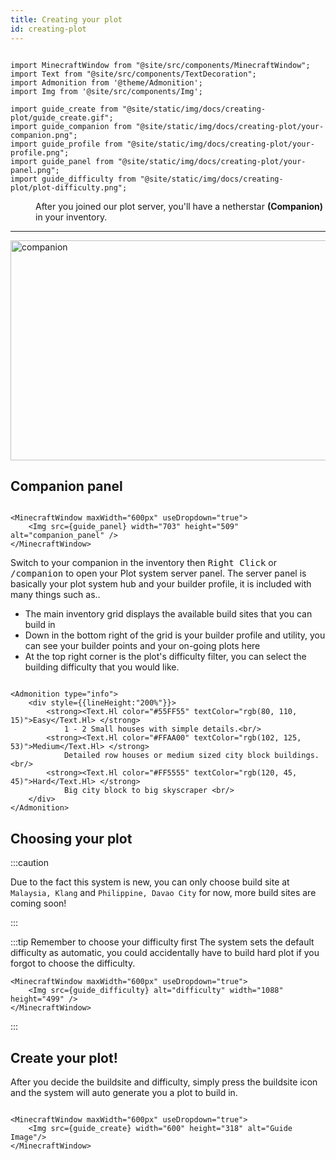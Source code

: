 ```yaml
---
title: Creating your plot
id: creating-plot
---
```


```mdx-code-block

import MinecraftWindow from "@site/src/components/MinecraftWindow";
import Text from "@site/src/components/TextDecoration";
import Admonition from '@theme/Admonition';
import Img from '@site/src/components/Img';

import guide_create from "@site/static/img/docs/creating-plot/guide_create.gif";
import guide_companion from "@site/static/img/docs/creating-plot/your-companion.png";
import guide_profile from "@site/static/img/docs/creating-plot/your-profile.png";
import guide_panel from "@site/static/img/docs/creating-plot/your-panel.png";
import guide_difficulty from "@site/static/img/docs/creating-plot/plot-difficulty.png";

```
<div class="container"><div class="row">
    <div class="col col--6"><dd>After you joined our plot server, 
        you'll have a netherstar <b>(<Text.Hl textColor="#54d7d7">Companion</Text.Hl>)</b> in your inventory.
    </dd><hr/></div>
    <div class="col col--6"><Img src={guide_companion} alt="companion" width="844" height="352" 
        style={{borderRadius:"6px", transformOrigin:"top center",transform:"scale(0.8)"}} className="item shadow--md" />
    </div>
</div></div>

## Companion panel
```mdx-code-block

<MinecraftWindow maxWidth="600px" useDropdown="true">
    <Img src={guide_panel} width="703" height="509" alt="companion_panel" />
</MinecraftWindow>

```

Switch to your companion in the inventory then <kbd>Right Click</kbd> or <kbd>/companion</kbd> to open your Plot system server panel.
The server panel is basically your plot system hub and your builder profile, it is included with many things such as..
- The main inventory grid displays the available build sites that you can build in
- Down in the bottom right of the grid is your builder profile and utility, you can see your builder points and your on-going plots here
- At the top right corner is the plot's difficulty filter, you can select the building difficulty that you would like.

```mdx-code-block

<Admonition type="info">
    <div style={{lineHeight:"200%"}}>
        <strong><Text.Hl color="#55FF55" textColor="rgb(80, 110, 15)">Easy</Text.Hl> </strong>
            1 - 2 Small houses with simple details.<br/>
        <strong><Text.Hl color="#FFAA00" textColor="rgb(102, 125, 53)">Medium</Text.Hl> </strong> 
            Detailed row houses or medium sized city block buildings.<br/>
        <strong><Text.Hl color="#FF5555" textColor="rgb(120, 45, 45)">Hard</Text.Hl> </strong>
            Big city block to big skyscraper <br/>
    </div>
</Admonition>

```

## Choosing your plot 
:::caution 

Due to the fact this system is new, you can only choose build site at `Malaysia, Klang` and `Philippine, Davao City` for now, more build sites are coming soon!

:::

:::tip Remember to choose your difficulty first
The system sets the default difficulty as automatic, you could accidentally have to build hard plot if you forgot to choose the difficulty.

```mdx-code-block
<MinecraftWindow maxWidth="600px" useDropdown="true">
    <Img src={guide_difficulty} alt="difficulty" width="1088" height="499" />
</MinecraftWindow>
```
:::

## Create your plot!
After you decide the buildsite and difficulty, simply press the buildsite icon and the system will auto generate you a plot to build in.


```mdx-code-block

<MinecraftWindow maxWidth="600px" useDropdown="true">
    <Img src={guide_create} width="600" height="318" alt="Guide Image"/>
</MinecraftWindow>

```